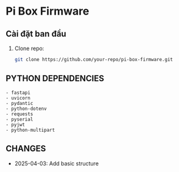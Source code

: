 # Pi Box Firmware

## Cài đặt ban đầu
1. Clone repo:
   ```bash
   git clone https://github.com/your-repo/pi-box-firmware.git

## PYTHON DEPENDENCIES
    - fastapi
    - uvicorn
    - pydantic
    - python-dotenv
    - requests
    - pyserial
    - pyjwt
    - python-multipart


## CHANGES
- 2025-04-03: Add basic structure